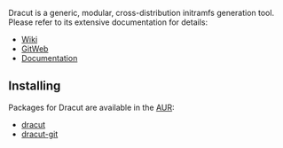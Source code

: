 Dracut is a generic, modular, cross-distribution initramfs generation tool. Please refer to its extensive documentation for details:

*   [Wiki](http://dracut.wiki.kernel.org)
*   [GitWeb](http://git.kernel.org/?p=boot/dracut/dracut.git)
*   [Documentation](http://www.kernel.org/pub/linux/utils/boot/dracut/dracut.html)

## Installing

Packages for Dracut are available in the [AUR](/index.php/AUR "AUR"):

*   [dracut](https://aur.archlinux.org/packages/dracut/)
*   [dracut-git](https://aur.archlinux.org/packages/dracut-git/)
